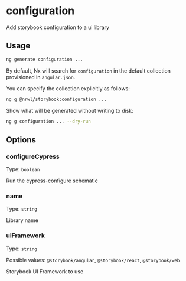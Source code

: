 # configuration

Add storybook configuration to a ui library

## Usage

```bash
ng generate configuration ...
```

By default, Nx will search for `configuration` in the default collection provisioned in `angular.json`.

You can specify the collection explicitly as follows:

```bash
ng g @nrwl/storybook:configuration ...
```

Show what will be generated without writing to disk:

```bash
ng g configuration ... --dry-run
```

## Options

### configureCypress

Type: `boolean`

Run the cypress-configure schematic

### name

Type: `string`

Library name

### uiFramework

Type: `string`

Possible values: `@storybook/angular`, `@storybook/react`, `@storybook/web`

Storybook UI Framework to use

